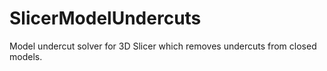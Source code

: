 # SlicerModelUndercuts
Model undercut solver for 3D Slicer which removes undercuts from closed models.
